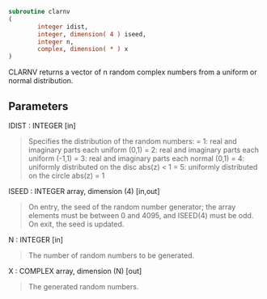 ```fortran
subroutine clarnv
(
        integer idist,
        integer, dimension( 4 ) iseed,
        integer n,
        complex, dimension( * ) x
)
```

CLARNV returns a vector of n random complex numbers from a uniform or
normal distribution.

## Parameters
IDIST : INTEGER [in]
> Specifies the distribution of the random numbers:
> = 1:  real and imaginary parts each uniform (0,1)
> = 2:  real and imaginary parts each uniform (-1,1)
> = 3:  real and imaginary parts each normal (0,1)
> = 4:  uniformly distributed on the disc abs(z) < 1
> = 5:  uniformly distributed on the circle abs(z) = 1

ISEED : INTEGER array, dimension (4) [in,out]
> On entry, the seed of the random number generator; the array
> elements must be between 0 and 4095, and ISEED(4) must be
> odd.
> On exit, the seed is updated.

N : INTEGER [in]
> The number of random numbers to be generated.

X : COMPLEX array, dimension (N) [out]
> The generated random numbers.
